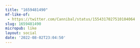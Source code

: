 ```yaml
---
title: "1659481490"
mf-like-of:
 - https://twitter.com/Cannibal/status/1554317027510104064
slug: 1659481490
micropub: like
layout: social
date: '2022-08-02T23:04:50'
---
```

